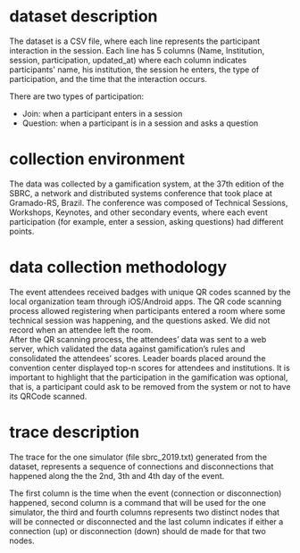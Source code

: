 # dataset description

The dataset is a CSV file, where each line represents the participant interaction in the session. Each line has 5 columns (Name, Institution, session, participation, updated_at) where each column indicates participants' name, his institution, the session he enters, the type of participation, and the time that the interaction occurs.

There are two types of participation:
- Join: when a participant enters in a session
- Question: when a participant is in a session and asks a question

# collection environment

The data was collected by a gamification system, at the 37th edition of the SBRC, a network and distributed systems conference that took place at Gramado-RS, Brazil. 
The conference was composed of Technical Sessions, Workshops, Keynotes, and other secondary events, where each event participation (for example, enter a session, asking questions) had different points.

# data collection methodology

The event attendees received badges with unique QR codes scanned by the local organization team through iOS/Android apps. The QR code scanning process allowed registering when participants entered a  room where some technical session was happening, and the questions asked. We did not record when an attendee left the room.  
After the QR  scanning process, the attendees’ data was sent to a web server, which validated the data against gamification’s rules and consolidated the attendees’ scores. Leader boards placed around the convention center displayed top-n scores for attendees and institutions. It is important to highlight that the participation in the gamification was optional, that is, a participant could ask to be removed from the system or not to have its QRCode scanned.

# trace description

The trace for the one simulator (file sbrc_2019.txt) generated from the dataset, represents a sequence of connections and disconnections that happened along the the 2nd, 3th and 4th day of the event.

The first column is the time when the event (connection or disconnection) happened, second column is a command that will be used for the one simulator, the third and fourth columns represents two distinct nodes that will be connected or disconnected and the last column indicates if either a connection (up) or disconnection (down) should de made for that two nodes.